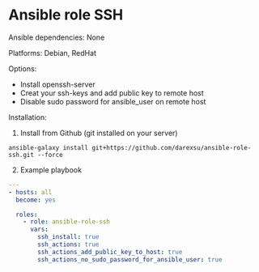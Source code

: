 # Ansible role SSH
Ansible dependencies: None

Platforms: Debian, RedHat

Options:
  - Install openssh-server
  - Creat your ssh-keys and add public key to remote host
  - Disable sudo password for ansible_user on remote host

Installation:
1) Install from Github (git installed on your server)
```
ansible-galaxy install git+https://github.com/darexsu/ansible-role-ssh.git --force
```
2) Example playbook
```yaml
---
- hosts: all
  become: yes

  roles:
    - role: ansible-role-ssh
      vars:
        ssh_install: true
        ssh_actions: true
        ssh_actions_add_public_key_to_host: true
        ssh_actions_no_sudo_password_for_ansible_user: true
```
